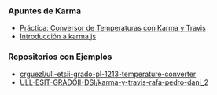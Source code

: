 ### Apuntes de Karma

* [Práctica: Conversor de Temperaturas con Karma y Travis](http://crguezl.github.io/pl-html/node10.html)
* [Introducción a karma js](http://www.mmfilesi.com/blog/introduccion-a-karma-js/)

### Repositorios con Ejemplos
* [crguezl/ull-etsii-grado-pl-1213-temperature-converter](https://github.com/crguezl/ull-etsii-grado-pl-1213-temperature-converter)
* [ULL-ESIT-GRADOII-DSI/karma-y-travis-rafa-pedro-dani_2](https://github.com/ULL-ESIT-GRADOII-DSI/karma-y-travis-rafa-pedro-dani_2/tree/dev)
